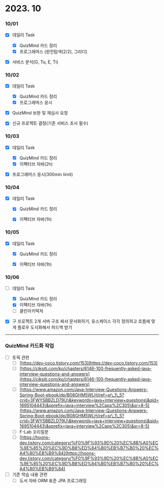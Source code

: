 # 2023. 10

### 10/01

* [x] 데일리 Task
  * [x] QuizMind 카드 정리
  * [x] 프로그래머스 (완전탐색(2/2), 그리디)
* [x] 서비스 분석(G, Tu, E, Ti)



### 10/02

* [x] 데일리 Task
  * [x] QuizMind 카드 정리
  * [x] 프로그래머스 응시
* [x] QuizMind 보완 및 재심사 요청
* [x] 신규 프로젝트 결정(기존 서비스 조사 필수)



### 10/03

* [x] 데일리 Task
  * [x] QuizMind 카드 정리
  * [x] 이펙티브 자바(2h)
* [x] 프로그래머스 응시(300min limit)



### 10/04

* [x] 데일리 Task
  * [x] QuizMind 카드 정리
  * [x] 이펙티브 자바(1h)



### 10/05

* [x] 데일리 Task
  * [x] QuizMind 카드 정리
  * [x] 이펙티브 자바(1h)



### 10/06

* [ ] 데일리 Task
  * [x] QuizMind 카드 정리
  * [x] 이펙티브 자바(1h)
  * [ ] 클린아키텍처
* [x] 구 프로젝트 2개 서버 구조 짜서 문서화하기, 유스케이스 각각 정의하고 흐름에 맞게 플로우 도식화해서 피드백 받기



***

### QuizMind 카드화 작업

* [ ] 토픽 관련
  * [ ] [https://dev-coco.tistory.com/153](https://dev-coco.tistory.com/153)
  * [ ] [https://ciksiti.com/ko/chapters/6146-100-frequently-asked-java-interview-questions-and-answers](https://ciksiti.com/ko/chapters/6146-100-frequently-asked-java-interview-questions-and-answers)
  * [ ] [https://www.amazon.com/Java-Interview-Questions-Answers-Spring-Boot-ebook/dp/B08GHM5WLH/ref=sr\_1\_5?crid=3FWYSBBZLD79U\&keywords=java+interview+questions\&qid=1695104443\&sprefix=java+interview%2Caps%2C305\&sr=8-5](https://www.amazon.com/Java-Interview-Questions-Answers-Spring-Boot-ebook/dp/B08GHM5WLH/ref=sr\_1\_5?crid=3FWYSBBZLD79U\&keywords=java+interview+questions\&qid=1695104443\&sprefix=java+interview%2Caps%2C305\&sr=8-5)
  * [ ] F-Lab 꼬리질문
  * [ ] [https://hoons-dev.tistory.com/category/%F0%9F%93%9D%20%EC%8B%A0%EC%9E%85%20%EC%9D%B8%ED%84%B0%EB%B7%B0%20%EC%A4%80%EB%B9%84](https://hoons-dev.tistory.com/category/%F0%9F%93%9D%20%EC%8B%A0%EC%9E%85%20%EC%9D%B8%ED%84%B0%EB%B7%B0%20%EC%A4%80%EB%B9%84)
* [ ] 기존 학습 내용 관련
  * [ ] 도서 자바 ORM 표준 JPA 프로그래밍
